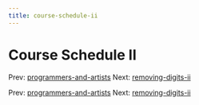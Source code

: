 ```yaml
---
title: course-schedule-ii
---
```




# Course Schedule II

Prev:
[programmers-and-artists](programmers-and-artists.md)
Next:
[removing-digits-ii](removing-digits-ii.md)

Prev:
[programmers-and-artists](programmers-and-artists.md)
Next:
[removing-digits-ii](removing-digits-ii.md)
